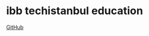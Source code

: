 # ibb techistanbul education 
[GitHub](https://github.com/EnesUzun03/Tech_istanbul_java_bootcamp.git)
